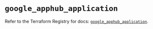 # `google_apphub_application`

Refer to the Terraform Registry for docs: [`google_apphub_application`](https://registry.terraform.io/providers/hashicorp/google/6.48.0/docs/resources/apphub_application).
